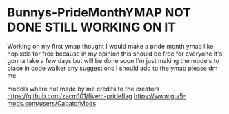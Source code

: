 # Bunnys-PrideMonthYMAP NOT DONE STILL WORKING ON IT
Working on my first ymap thought I would make a pride month ymap like nopixels for free because in my opinion this should be free for everyone it's gonna take a few days but will be done soon I'm just making the models to place in code walker any suggestions I should add to the ymap please dm me

models where not made by me credits to the creators
https://github.com/zacm101/fivem-prideflag
https://www.gta5-mods.com/users/CapatofMods
 
